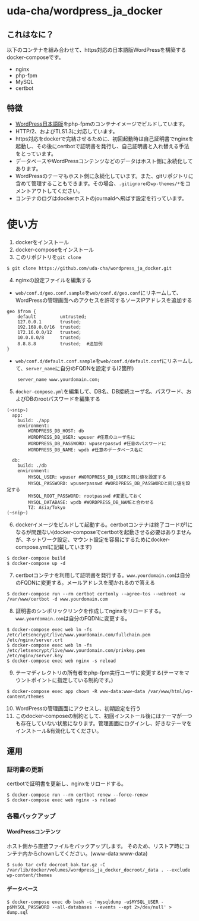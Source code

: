 # uda-cha/wordpress_ja_docker

## これはなに？

以下のコンテナを組み合わせて、https対応の日本語版WordPressを構築するdocker-composeです。

- nginx
- php-fpm
- MySQL
- certbot

## 特徴

- [WordPress日本語版](https://ja.wordpress.org/about-wp-ja/)をphp-fpmのコンテナイメージでビルドしています。
- HTTP/2、およびTLS1.3に対応しています。
- https対応をdockerで完結させるために、初回起動時は自己証明書でnginxを起動し、その後にcertbotで証明書を発行し、自己証明書と入れ替える手法をとっています。
- データベースやWordPressコンテンツなどのデータはホスト側に永続化してあります。
- WordPressのテーマもホスト側に永続化しています。また、gitリポジトリに含めて管理することもできます。その場合、`.gitignore`の`wp-themes/*`をコメントアウトしてください。
- コンテナのログはdockerホストのjournaldへ飛ばす設定を行っています。

# 使い方

1. dockerをインストール
2. docker-composeをインストール
3. このリポジトリを`git clone`

```
$ git clone https://github.com/uda-cha/wordpress_ja_docker.git
```

4. nginxの設定ファイルを編集する

- `web/conf.d/geo.conf.sample`を`web/conf.d/geo.conf`にリネームして、WordPressの管理画面へのアクセスを許可するソースIPアドレスを追加する

```
geo $from {
    default         untrusted;
    127.0.0.1       trusted;
    192.168.0.0/16  trusted;
    172.16.0.0/12   trusted;
    10.0.0.0/8      trusted;
    8.8.8.8         trusted;  #追加例
}
```

- `web/conf.d/default.conf.sample`を`web/conf.d/default.conf`にリネームして、`server_name`に自分のFQDNを設定する(2箇所)

```
    server_name www.yourdomain.com;
```

5. `docker-compose.yml`を編集して、DB名、DB接続ユーザ名、パスワード、およびDBのrootパスワードを編集する

```
(~snip~)
  app:
    build: ./app
    environment:
        WORDPRESS_DB_HOST: db
        WORDPRESS_DB_USER: wpuser #任意のユーザ名に
        WORDPRESS_DB_PASSWORD: wpuserpasswd #任意のパスワードに
        WORDPRESS_DB_NAME: wpdb #任意のデータベース名に

  db:
    build: ./db
    environment:
        MYSQL_USER: wpuser #WORDPRESS_DB_USERと同じ値を設定する
        MYSQL_PASSWORD: wpuserpasswd #WORDPRESS_DB_PASSWORDと同じ値を設定する
        MYSQL_ROOT_PASSWORD: rootpasswd #変更しておく
        MYSQL_DATABASE: wpdb #WORDPRESS_DB_NAMEと合わせる
        TZ: Asia/Tokyo
(~snip~)
```

6. dockerイメージをビルドして起動する。certbotコンテナは終了コードが1になるが問題ない(docker-composeでcertbotを起動させる必要はありませんが、ネットワーク設定、マウント設定を容易にするためにdocker-compose.ymlに記載しています)

```
$ docker-compose build
$ docker-compose up -d
```

7. certbotコンテナを利用して証明書を発行する。`www.yourdomain.com`は自分のFQDNに変更する。メールアドレスを聞かれるので答える

```
$ docker-compose run --rm certbot certonly --agree-tos --webroot -w /var/www/certbot -d www.yourdomain.com
```

8. 証明書のシンボリックリンクを作成してnginxをリロードする。`www.yourdomain.com`は自分のFQDNに変更する。

```
$ docker-compose exec web ln -fs /etc/letsencrypt/live/www.yourdomain.com/fullchain.pem /etc/nginx/server.crt
$ docker-compose exec web ln -fs /etc/letsencrypt/live/www.yourdomain.com/privkey.pem /etc/nginx/server.key
$ docker-compose exec web nginx -s reload
```

9. テーマディレクトリの所有者をphp-fpm実行ユーザに変更する(テーマをマウントポイントに指定している制約です。)

```
$ docker-compose exec app chown -R www-data:www-data /var/www/html/wp-content/themes
```

10. WordPressの管理画面にアクセスし、初期設定を行う
11. このdocker-composeの制約として、初回インストール後にはテーマが一つも存在していない状態になります。管理画面にログインし、好きなテーマをインストール&有効化してください。

## 運用

### 証明書の更新

certbotで証明書を更新し、nginxをリロードする。

```
$ docker-compose run --rm certbot renew --force-renew
$ docker-compose exec web nginx -s reload
```

### 各種バックアップ

#### WordPressコンテンツ

ホスト側から直接ファイルをバックアップします。
そのため、リストア時にコンテナ内からchownしてください。(www-data:www-data)

```
$ sudo tar cvfz docroot_bak.tar.gz -C /var/lib/docker/volumes/wordpress_ja_docker_docroot/_data . --exclude wp-content/themes
```

#### データベース

```
$ docker-compose exec db bash -c 'mysqldump -u$MYSQL_USER -p$MYSQL_PASSWORD --all-databases --events --opt 2>/dev/null' > dump.sql
```
